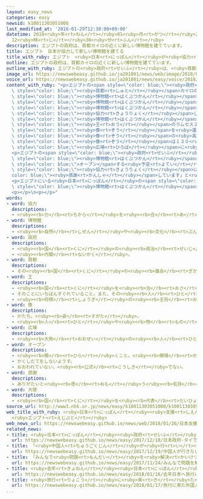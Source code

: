```yaml
---
layout: easy_news
categories: easy
newsid: k10011303051000
last_modified_at: '2018-01-29T12:30:00+09:00'
datetime: 2018<ruby>年<rt>ねん</rt></ruby>01<ruby>月<rt>がつ</rt></ruby>29<ruby>日<rt>にち</rt></ruby>
  12<ruby>時<rt>じ</rt></ruby>30<ruby>分<rt>ふん</rt></ruby>
description: エジプトの政府は、首都カイロの近くに新しい博物館を建てています。
title: エジプト　日本が協力して新しい博物館を建てる
title_with_ruby: エジプト　<ruby>日本<rt>にっぽん</rt></ruby>が<ruby>協力<rt>きょうりょく</rt></ruby>して<ruby>新<rt>あたら</rt></ruby>しい<ruby>博物館<rt>はくぶつかん</rt></ruby>を<ruby>建<rt>た</rt></ruby>てる
outline: エジプトの政府は、首都カイロの近くに新しい博物館を建てています。
outline_with_ruby: エジプトの<ruby>政府<rt>せいふ</rt></ruby>は、<ruby>首都<rt>しゅと</rt></ruby>カイロの<ruby>近<rt>ちか</rt></ruby>くに<ruby>新<rt>あたら</rt></ruby>しい<ruby>博物館<rt>はくぶつかん</rt></ruby>を<ruby>建<rt>た</rt></ruby>てています。
image_url: https://newswebeasy.github.io/ja201801/news/web/image/2018/01/26/K10011303051_1801260106_1801260514_01_02.jpg
voice_url: https://newswebeasy.github.io/ja201801/news/easy/voice/2018/01/29/k10011303051000.mp3
content_with_ruby: "<p>エジプトの<span style=\"color: blue;\"><ruby>政府<rt>せいふ</rt></ruby></span>は、<span\
  \ style=\"color: blue;\"><ruby>首都<rt>しゅと</rt></ruby></span>カイロの<ruby>近<rt>ちか</rt></ruby>くに<ruby>新<rt>あたら</rt></ruby>しい<span\
  \ style=\"color: blue;\"><ruby>博物館<rt>はくぶつかん</rt></ruby></span>を<ruby>建<rt>た</rt></ruby>てています。<ruby>日本<rt>にっぽん</rt></ruby>は、<span\
  \ style=\"color: blue;\"><ruby>博物館<rt>はくぶつかん</rt></ruby></span>を<ruby>建<rt>た</rt></ruby>てるために<ruby>必要<rt>ひつよう</rt></ruby>なお<ruby>金<rt>かね</rt></ruby>の６０％を<ruby>貸<rt>か</rt></ruby>したり、<span\
  \ style=\"color: blue;\"><ruby>博物館<rt>はくぶつかん</rt></ruby></span>に<ruby>飾<rt>かざ</rt></ruby>る<ruby>物<rt>もの</rt></ruby>を<ruby>直<rt>なお</rt></ruby>す<ruby>技術<rt>ぎじゅつ</rt></ruby>で<span\
  \ style=\"color: blue;\"><ruby>協力<rt>きょうりょく</rt></ruby></span>したりしています。</p>\n<p>２５<ruby>日<rt>にち</rt></ruby>、<span\
  \ style=\"color: blue;\"><ruby>博物館<rt>はくぶつかん</rt></ruby></span>の<ruby>中<rt>なか</rt></ruby>に、エジプトの３２００<ruby>年<rt>ねん</rt></ruby><ruby>前<rt>まえ</rt></ruby>の<span\
  \ style=\"color: blue;\"><ruby>王<rt>おう</rt></ruby></span>のラムセス２<ruby>世<rt>せい</rt></ruby>の<span\
  \ style=\"color: blue;\"><ruby>像<rt>ぞう</rt></ruby></span>を<ruby>運<rt>はこ</rt></ruby>びました。<span\
  \ style=\"color: blue;\"><ruby>像<rt>ぞう</rt></ruby></span>の<ruby>高<rt>たか</rt></ruby>さは１１m<ruby>以上<rt>いじょう</rt></ruby>で、<ruby>重<rt>おも</rt></ruby>さは８３ｔあります。この<span\
  \ style=\"color: blue;\"><ruby>像<rt>ぞう</rt></ruby></span>は１３０<ruby>年<rt>ねん</rt></ruby><ruby>前<rt>まえ</rt></ruby>に<ruby>見<rt>み</rt></ruby>つかって、カイロの<span\
  \ style=\"color: blue;\"><ruby>広場<rt>ひろば</rt></ruby></span>に<ruby>置<rt>お</rt></ruby>いてありました。</p>\n\
  <p>エジプトの<span style=\"color: blue;\"><ruby>政府<rt>せいふ</rt></ruby></span>の<ruby>人<rt>ひと</rt></ruby>は「<span\
  \ style=\"color: blue;\"><ruby>博物館<rt>はくぶつかん</rt></ruby></span>は１<ruby>年<rt>ねん</rt></ruby><ruby>以内<rt>いない</rt></ruby>に<span\
  \ style=\"color: blue;\">オープン</span>する<ruby>予定<rt>よてい</rt></ruby>です。<ruby>日本<rt>にっぽん</rt></ruby>の<span\
  \ style=\"color: blue;\"><ruby>協力<rt>きょうりょく</rt></ruby></span>にとても<span style=\"\
  color: blue;\"><ruby>感謝<rt>かんしゃ</rt></ruby></span>しています」と<ruby>話<rt>はな</rt></ruby>していました。</p>\n\
  <p>エジプトにいる<ruby>日本<rt>にっぽん</rt></ruby>の<span style=\"color: blue;\"><ruby>大使<rt>たいし</rt></ruby></span>は「<ruby>日本<rt>にっぽん</rt></ruby>のいちばん<ruby>新<rt>あたら</rt></ruby>しい<ruby>技術<rt>ぎじゅつ</rt></ruby>を<ruby>使<rt>つか</rt></ruby>って、すばらしい<span\
  \ style=\"color: blue;\"><ruby>博物館<rt>はくぶつかん</rt></ruby></span>にしたいと<ruby>思<rt>おも</rt></ruby>います」と<ruby>話<rt>はな</rt></ruby>していました。</p>\n\
  <p></p>\n<p></p>"
words:
- word: 協力
  descriptions:
  - <ruby><rb>力</rb><rt>ちから</rt></ruby>を<ruby><rb>合</rb><rt>あ</rt></ruby>わせて、ものごとを<ruby><rb>行</rb><rt>おこな</rt></ruby>うこと。
- word: 博物館
  descriptions:
  - <ruby><rb>自然</rb><rt>しぜん</rt></ruby>や<ruby><rb>文化</rb><rt>ぶんか</rt></ruby>、<ruby><rb>歴史</rb><rt>れきし</rt></ruby>などについての<ruby><rb>資料</rb><rt>しりょう</rt></ruby>を<ruby><rb>集</rb><rt>あつ</rt></ruby>めて、<ruby><rb>人々</rb><rt>ひとびと</rt></ruby>に<ruby><rb>見</rb><rt>み</rt></ruby>せる<ruby><rb>施設</rb><rt>しせつ</rt></ruby>。
- word: 政府
  descriptions:
  - <ruby><rb>国</rb><rt>くに</rt></ruby>の<ruby><rb>政治</rb><rt>せいじ</rt></ruby>を<ruby><rb>行</rb><rt>おこな</rt></ruby>うところ。
  - <ruby><rb>内閣</rb><rt>ないかく</rt></ruby>。
- word: 首都
  descriptions:
  - その<ruby><rb>国</rb><rt>くに</rt></ruby>の<ruby><rb>議会</rb><rt>ぎかい</rt></ruby>や<ruby><rb>中心</rb><rt>ちゅうしん</rt></ruby>になる<ruby><rb>役所</rb><rt>やくしょ</rt></ruby>のある<ruby><rb>都市</rb><rt>とし</rt></ruby>。<ruby><rb>日本</rb><rt>にっぽん</rt></ruby>の<ruby><rb>東京</rb><rt>とうきょう</rt></ruby>、アメリカのワシントンなど。<ruby><rb>首府</rb><rt>しゅふ</rt></ruby>。
- word: 王
  descriptions:
  - <ruby><rb>国</rb><rt>くに</rt></ruby>を<ruby><rb>治</rb><rt>おさ</rt></ruby>める<ruby><rb>人</rb><rt>ひと</rt></ruby>。おうさま。
  - そのことにいちばんすぐれていること。また、その<ruby><rb>人</rb><rt>ひと</rt></ruby>。
  - <ruby><rb>将棋</rb><rt>しょうぎ</rt></ruby>の<ruby><rb>王将</rb><rt>おうしょう</rt></ruby>。
- word: 像
  descriptions:
  - かたち。<ruby><rb>姿</rb><rt>すがた</rt></ruby>。
  - <ruby><rb>人</rb><rt>ひと</rt></ruby>や<ruby><rb>物</rb><rt>もの</rt></ruby>の<ruby><rb>形</rb><rt>かたち</rt></ruby>を<ruby><rb>作</rb><rt>つく</rt></ruby>ったもの。
- word: 広場
  descriptions:
  - <ruby><rb>大勢</rb><rt>おおぜい</rt></ruby>の<ruby><rb>人</rb><rt>ひと</rt></ruby>が<ruby><rb>集</rb><rt>あつ</rt></ruby>まれる、<ruby><rb>広</rb><rt>ひろ</rt></ruby>い<ruby><rb>場所</rb><rt>ばしょ</rt></ruby>。
- word: オープン
  descriptions:
  - <ruby><rb>開</rb><rt>ひら</rt></ruby>くこと。<ruby><rb>開場</rb><rt>かいじょう</rt></ruby>。
  - かくしだてをしないようす。
  - おおわれていない。<ruby><rb>公式</rb><rt>こうしき</rt></ruby>でない。
- word: 感謝
  descriptions:
  - ありがたいと<ruby><rb>思</rb><rt>おも</rt></ruby>う<ruby><rb>気持</rb><rt>きも</rt></ruby>ち。また、その<ruby><rb>気持</rb><rt>きも</rt></ruby>ちを<ruby><rb>表</rb><rt>あらわ</rt></ruby>すこと。
- word: 大使
  descriptions:
  - <ruby><rb>国</rb><rt>くに</rt></ruby>を<ruby><rb>代表</rb><rt>だいひょう</rt></ruby>して<ruby><rb>外交</rb><rt>がいこう</rt></ruby>の<ruby><rb>仕事</rb><rt>しごと</rt></ruby>をする、<ruby><rb>外交官</rb><rt>がいこうかん</rt></ruby>のいちばん<ruby><rb>上</rb><rt>うえ</rt></ruby>の<ruby><rb>役</rb><rt>やく</rt></ruby>の<ruby><rb>人</rb><rt>ひと</rt></ruby>。
source_url: http://www3.nhk.or.jp/news/easy/k10011303051000/k10011303051000.html
web_title_with_ruby: <ruby>日本<rt>にっぽん</rt></ruby><ruby>支援<rt>しえん</rt></ruby>の<ruby>新<rt>しん</rt></ruby><ruby>博物館<rt>はくぶつかん</rt></ruby>に<ruby>ラムセス<rt>らむせす</rt></ruby>２<ruby>世<rt>せい</rt></ruby>の<ruby>巨大<rt>きょだい</rt></ruby>な<ruby>像<rt>ぞう</rt></ruby>
  <ruby>エジプト<rt>えじぷと</rt></ruby>
web_news_url: https://newswebeasy.github.io/news/web/2018/01/26/日本支援の新博物館にラムセス2世の巨大な像-エジプト
related_news:
- title: <ruby>日本<rt>にっぽん</rt></ruby><ruby>政府<rt>せいふ</rt></ruby>　タイで<ruby>新幹線<rt>しんかんせん</rt></ruby>を２０２５<ruby>年<rt>ねん</rt></ruby>に<ruby>走<rt>はし</rt></ruby>らせる<ruby>計画<rt>けいかく</rt></ruby>を<ruby>説明<rt>せつめい</rt></ruby>
  url: https://newswebeasy.github.io/news/easy/2017/12/18/日本政府-タイで新幹線を2025年に走らせる計画を説明
- title: 「<ruby>中国人<rt>ちゅうごくじん</rt></ruby>が<ruby>行<rt>い</rt></ruby>きたい<ruby>国<rt>くに</rt></ruby>」で<ruby>日本<rt>にっぽん</rt></ruby>が<ruby>初<rt>はじ</rt></ruby>めて１<ruby>番<rt>ばん</rt></ruby>になる
  url: https://newswebeasy.github.io/news/easy/2017/12/19/中国人が行きたい国で日本が初めて1番になる
- title: 「みんなで<ruby>問題<rt>もんだい</rt></ruby>を<ruby>解決<rt>かいけつ</rt></ruby>する<ruby>力<rt>ちから</rt></ruby>」<ruby>日本<rt>にっぽん</rt></ruby>の１５<ruby>歳<rt>さい</rt></ruby>は<ruby>世界<rt>せかい</rt></ruby>で２<ruby>番<rt>ばん</rt></ruby>
  url: https://newswebeasy.github.io/news/easy/2017/11/24/みんなで問題を解決する力日本の15歳は世界で2番
- title: <ruby>去年<rt>きょねん</rt></ruby><ruby>日本<rt>にっぽん</rt></ruby>へ<ruby>旅行<rt>りょこう</rt></ruby>に<ruby>来<rt>き</rt></ruby>た<ruby>外国人<rt>がいこくじん</rt></ruby>はいちばん<ruby>多<rt>おお</rt></ruby>い２８６９<ruby>万<rt>まん</rt></ruby><ruby>人<rt>にん</rt></ruby>
  url: https://newswebeasy.github.io/news/easy/2018/01/16/去年日本へ旅行に来た外国人はいちばん多い2869万人
- title: <ruby>旅行<rt>りょこう</rt></ruby>に<ruby>来<rt>き</rt></ruby>た<ruby>外国人<rt>がいこくじん</rt></ruby>が<ruby>使<rt>つか</rt></ruby>ったお<ruby>金<rt>かね</rt></ruby>　<ruby>初<rt>はじ</rt></ruby>めて４<ruby>兆<rt>ちょう</rt></ruby><ruby>円<rt>えん</rt></ruby><ruby>以上<rt>いじょう</rt></ruby>になる
  url: https://newswebeasy.github.io/news/easy/2018/01/17/旅行に来た外国人が使ったお金-初めて4兆円以上になる
...
```

